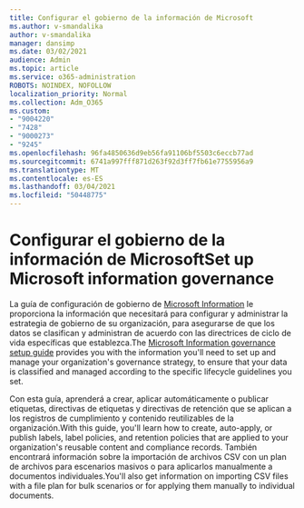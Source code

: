 ```yaml
---
title: Configurar el gobierno de la información de Microsoft
ms.author: v-smandalika
author: v-smandalika
manager: dansimp
ms.date: 03/02/2021
audience: Admin
ms.topic: article
ms.service: o365-administration
ROBOTS: NOINDEX, NOFOLLOW
localization_priority: Normal
ms.collection: Adm_O365
ms.custom:
- "9004220"
- "7428"
- "9000273"
- "9245"
ms.openlocfilehash: 96fa4850636d9eb56fa91106bf5503c6eccb77ad
ms.sourcegitcommit: 6741a997fff871d263f92d3ff7fb61e7755956a9
ms.translationtype: MT
ms.contentlocale: es-ES
ms.lasthandoff: 03/04/2021
ms.locfileid: "50448775"
---
```

# <a name="set-up-microsoft-information-governance"></a><span data-ttu-id="035a3-102">Configurar el gobierno de la información de Microsoft</span><span class="sxs-lookup"><span data-stu-id="035a3-102">Set up Microsoft information governance</span></span>

<span data-ttu-id="035a3-103">La guía de configuración de gobierno de [Microsoft Information](https://go.microsoft.com/fwlink/?linkid=2146529) le proporciona la información que necesitará para configurar y administrar la estrategia de gobierno de su organización, para asegurarse de que los datos se clasifican y administran de acuerdo con las directrices de ciclo de vida específicas que establezca.</span><span class="sxs-lookup"><span data-stu-id="035a3-103">The [Microsoft Information governance setup guide](https://go.microsoft.com/fwlink/?linkid=2146529) provides you with the information you'll need to set up and manage your organization's governance strategy, to ensure that your data is classified and managed according to the specific lifecycle guidelines you set.</span></span>

<span data-ttu-id="035a3-104">Con esta guía, aprenderá a crear, aplicar automáticamente o publicar etiquetas, directivas de etiquetas y directivas de retención que se aplican a los registros de cumplimiento y contenido reutilizables de la organización.</span><span class="sxs-lookup"><span data-stu-id="035a3-104">With this guide, you'll learn how to create, auto-apply, or publish labels, label policies, and retention policies that are applied to your organization's reusable content and compliance records.</span></span> <span data-ttu-id="035a3-105">También encontrará información sobre la importación de archivos CSV con un plan de archivos para escenarios masivos o para aplicarlos manualmente a documentos individuales.</span><span class="sxs-lookup"><span data-stu-id="035a3-105">You'll also get information on importing CSV files with a file plan for bulk scenarios or for applying them manually to individual documents.</span></span>
